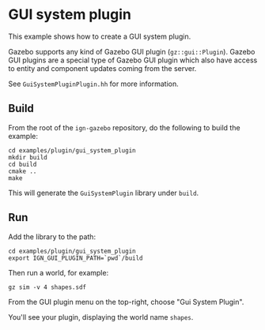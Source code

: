 # GUI system plugin

This example shows how to create a GUI system plugin.

Gazebo supports any kind of Gazebo GUI plugin
(`gz::gui::Plugin`). Gazebo GUI plugins are a special type of Gazebo
GUI plugin which also have access to entity and component updates coming from
the server.

See `GuiSystemPluginPlugin.hh` for more information.

## Build

From the root of the `ign-gazebo` repository, do the following to build the example:

~~~
cd examples/plugin/gui_system_plugin
mkdir build
cd build
cmake ..
make
~~~

This will generate the `GuiSystemPlugin` library under `build`.

## Run

Add the library to the path:

~~~
cd examples/plugin/gui_system_plugin
export IGN_GUI_PLUGIN_PATH=`pwd`/build
~~~

Then run a world, for example:

    gz sim -v 4 shapes.sdf

From the GUI plugin menu on the top-right, choose "Gui System Plugin".

You'll see your plugin, displaying the world name `shapes`.
